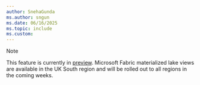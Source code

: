 ```yaml
---
author: SnehaGunda
ms.author: sngun
ms.date: 06/16/2025
ms.topic: include
ms.custom: 
---
```


> [!NOTE]
> This feature is currently in [preview](../../../fundamentals/preview.md). Microsoft Fabric materialized lake views are available in the UK South region and will be rolled out to all regions in the coming weeks.
